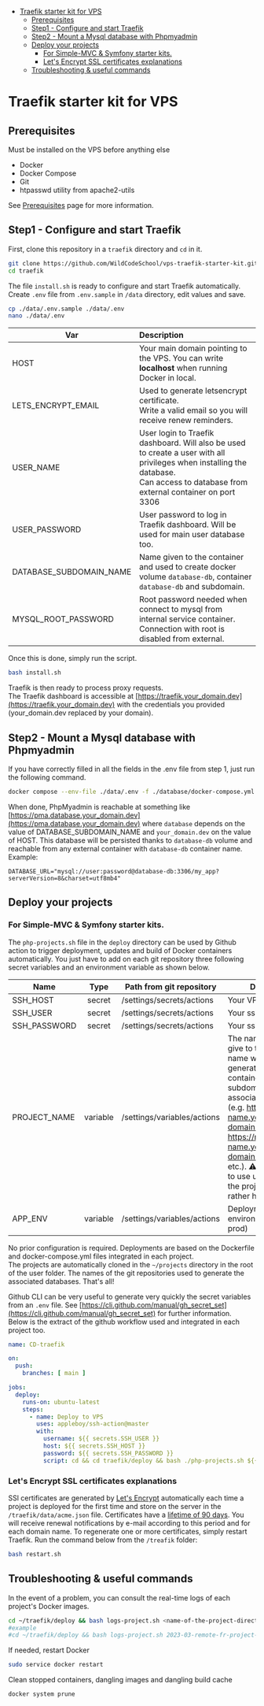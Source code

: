 <!-- TOC -->
* [Traefik starter kit for VPS](#traefik-starter-kit-for-vps)
  * [Prerequisites](#prerequisites)
  * [Step1 - Configure and start Traefik](#step1---configure-and-start-traefik)
  * [Step2 - Mount a Mysql database with Phpmyadmin](#step2---mount-a-mysql-database-with-phpmyadmin)
  * [Deploy your projects](#deploy-your-projects)
    * [For Simple-MVC & Symfony starter kits.](#for-simple-mvc--symfony-starter-kits)
    * [Let's Encrypt SSL certificates explanations](#lets-encrypt-ssl-certificates-explanations)
  * [Troubleshooting & useful commands](#troubleshooting--useful-commands)
<!-- TOC -->

# Traefik starter kit for VPS

## Prerequisites

Must be installed on the VPS before anything else

- Docker
- Docker Compose
- Git
- htpasswd utility from apache2-utils

See [Prerequisites](PREREQUISITES.md) page for more information.

## Step1 - Configure and start Traefik

First, clone this repository in a `traefik` directory and `cd` in it.

```bash
git clone https://github.com/WildCodeSchool/vps-traefik-starter-kit.git traefik
cd traefik
```

The file `install.sh` is ready to configure and start Traefik automatically.  
Create `.env` file from `.env.sample` in `/data` directory, edit values and save.

```bash
cp ./data/.env.sample ./data/.env
nano ./data/.env
```

| Var                     | Description                                                                                                                                                                            |
|-------------------------|:---------------------------------------------------------------------------------------------------------------------------------------------------------------------------------------|
| HOST                    | Your main domain pointing to the VPS. You can write __localhost__ when running Docker in local.                                                                                        |
| LETS_ENCRYPT_EMAIL      | Used to generate letsencrypt certificate. <br/> Write a valid email so you will receive renew reminders.                                                                               |
| USER_NAME               | User login to Traefik dashboard. Will also be used to create a user with all privileges when installing the database. <br/>Can access to database from external container on port 3306 |
| USER_PASSWORD           | User password to log in Traefik dashboard. Will be used for main user database too.                                                                                                    |
| DATABASE_SUBDOMAIN_NAME | Name given to the container and used to create docker volume `database-db`, container `database-db` and subdomain.                                                                     |
| MYSQL_ROOT_PASSWORD     | Root password needed when connect to mysql from internal service container. <br/>Connection with root is disabled from external.                                                       |

Once this is done, simply run the script.

```bash
bash install.sh
```

Traefik is then ready to process proxy requests.  
The Traefik dashboard is accessible at [https://traefik.your_domain.dev](https://traefik.your_domain.dev) with the
credentials you provided (your_domain.dev replaced by your domain).

## Step2 - Mount a Mysql database with Phpmyadmin

If you have correctly filled in all the fields in the .env file from step 1, just run the following command.

```bash
docker compose --env-file ./data/.env -f ./database/docker-compose.yml up -d
```

When done, PhpMyadmin is reachable at something
like [https://pma.database.your_domain.dev](https://pma.database.your_domain.dev) where `database` depends on
the value of DATABASE_SUBDOMAIN_NAME and `your_domain.dev` on the value of HOST.
This database will be persisted thanks to `database-db` volume and reachable from any external container
with `database-db` container name.  
Example:

```dotenv
DATABASE_URL="mysql://user:password@database-db:3306/my_app?serverVersion=8&charset=utf8mb4"
```

## Deploy your projects

### For Simple-MVC & Symfony starter kits.

The `php-projects.sh` file in the `deploy` directory can be used by Github action to trigger deployment, updates and build of Docker containers automatically.
You just have to add on each git repository three following secret variables and an environment variable as shown below.

| Name         |    Type     | Path from git repository    | Description                                                                                                                                                                                                                                                                                                                                      |
|--------------|:-----------:|-----------------------------|--------------------------------------------------------------------------------------------------------------------------------------------------------------------------------------------------------------------------------------------------------------------------------------------------------------------------------------------------|
| SSH_HOST     |   secret    | /settings/secrets/actions   | Your VPS IP address                                                                                                                                                                                                                                                                                                                              |
| SSH_USER     |   secret    | /settings/secrets/actions   | Your ssh user name                                                                                                                                                                                                                                                                                                                               |
| SSH_PASSWORD |   secret    | /settings/secrets/actions   | Your ssh user password                                                                                                                                                                                                                                                                                                                           |
| PROJECT_NAME | variable | /settings/variables/actions | The name you want to give to the project. This name will be used to generate the Docker container as well as the subdomain and associated services (e.g. https://project-name.your-domain.wilders.dev, https://mailhog.project-name.your-domain.wilders.dev, etc.). ⚠️ Be careful not to use underscores in the project name but rather hyphens. |
| APP_ENV | variable | /settings/variables/actions | Deployment environment (dev, test, prod) |

No prior configuration is required. Deployments are based on the Dockerfile and docker-compose.yml files integrated in each project.  
The projects are automatically cloned in the `~/projects` directory in the root of the user folder. The names of the git repositories used to generate the associated databases. That's all!



Github CLI can be very useful to generate very quickly the secret variables from an `.env` file.
See [https://cli.github.com/manual/gh_secret_set](https://cli.github.com/manual/gh_secret_set) for further
information.  
Below is the extract of the github workflow used and integrated in each project too.

```yaml
name: CD-traefik

on:
  push:
    branches: [ main ]

jobs:
  deploy:
    runs-on: ubuntu-latest
    steps:
      - name: Deploy to VPS
        uses: appleboy/ssh-action@master
        with:
          username: ${{ secrets.SSH_USER }}
          host: ${{ secrets.SSH_HOST }}
          password: ${{ secrets.SSH_PASSWORD }}
          script: cd && cd traefik/deploy && bash ./php-projects.sh ${{ github.event.repository.name }} ${{ vars.PROJECT_NAME }} '${{ toJSON(vars) }}'
```

### Let's Encrypt SSL certificates explanations

SSl certificates are generated by [Let's Encrypt](https://letsencrypt.org/) automatically each time a project is deployed for the first time and store on the server in the `/traefik/data/acme.json` file. Certificates have a [lifetime of 90 days](https://letsencrypt.org/2015/11/09/why-90-days.htm). You will receive renewal notifications by e-mail according to this period and for each domain name.
To regenerate one or more certificates, simply restart Traefik. Run the command below from the `/treafik` folder:
```bash
bash restart.sh
```

## Troubleshooting & useful commands
In the event of a problem, you can consult the real-time logs of each project's Docker images.
```bash
cd ~/traefik/deploy && bash logs-project.sh <name-of-the-project-directory>
#example
#cd ~/traefik/deploy && bash logs-project.sh 2023-03-remote-fr-project-1
```

If needed, restart Docker
```bash
sudo service docker restart
```

Clean stopped containers, dangling images and dangling build cache
```bash
docker system prune
```
